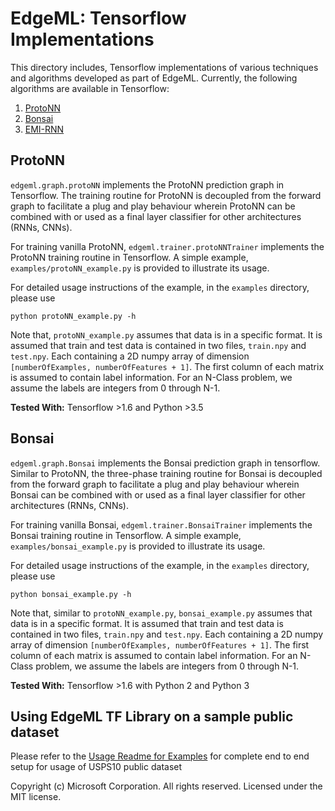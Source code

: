 # EdgeML: Tensorflow Implementations 

This directory includes, Tensorflow implementations of various techniques and algorithms developed as
part of EdgeML. Currently, the following algorithms are available in
Tensorflow:

1. [ProtoNN](https://github.com/Microsoft/EdgeML/blob/master/publications/ProtoNN.pdf)
2. [Bonsai](https://github.com/Microsoft/EdgeML/blob/master/publications/Bonsai.pdf)
3. [EMI-RNN]()

## ProtoNN
`edgeml.graph.protoNN` implements the ProtoNN prediction graph in Tensorflow.
The training routine for ProtoNN is decoupled from the forward graph to
facilitate a plug and play behaviour wherein ProtoNN can be combined with or
used as a final layer classifier for other architectures (RNNs, CNNs).

For training vanilla ProtoNN, `edgeml.trainer.protoNNTrainer` implements the
ProtoNN training routine in Tensorflow. A simple example,
`examples/protoNN_example.py` is provided to illustrate its usage.

For detailed usage instructions of the example, in the `examples` directory, please use

    python protoNN_example.py -h

Note that, `protoNN_example.py` assumes that data is in a specific format.
It is assumed that train and test data is contained in two files,
`train.npy` and `test.npy`. Each containing a 2D numpy array of dimension
`[numberOfExamples, numberOfFeatures + 1]`. The first column of each
matrix is assumed to contain label information.  For an N-Class problem,
we assume the labels are integers from 0 through N-1.

**Tested With:** Tensorflow >1.6 and Python >3.5

## Bonsai
`edgeml.graph.Bonsai` implements the Bonsai prediction graph in tensorflow.
Similar to ProtoNN, the three-phase training routine for Bonsai is decoupled from
the forward graph to facilitate a plug and play behaviour wherein Bonsai can be
combined with or used as a final layer classifier for other architectures (RNNs, CNNs).

For training vanilla Bonsai, `edgeml.trainer.BonsaiTrainer` implements the
Bonsai training routine in Tensorflow. A simple example,
`examples/bonsai_example.py` is provided to illustrate its usage.

For detailed usage instructions of the example, in the `examples` directory, please use

    python bonsai_example.py -h


Note that, similar to `protoNN_example.py`, `bonsai_example.py` 
assumes that data is in a specific format.
It is assumed that train and test data is contained in two files,
`train.npy` and `test.npy`. Each containing a 2D numpy array of dimension
`[numberOfExamples, numberOfFeatures + 1]`. The first column of each
matrix is assumed to contain label information.  For an N-Class problem,
we assume the labels are integers from 0 through N-1.

**Tested With:** Tensorflow >1.6 with Python 2 and Python 3

## Using EdgeML TF Library on a sample public dataset
Please refer to the [Usage Readme for Examples](examples/README.md) for complete end to end setup for usage of USPS10 public dataset

Copyright (c) Microsoft Corporation. All rights reserved. 
Licensed under the MIT license.
